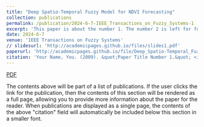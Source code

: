 ```yaml
---
title: "Deep Spatio-Temporal Fuzzy Model for NDVI Forecasting"
collection: publications
permalink: /publication/2024-6-7-IEEE_Transactions_on_Fuzzy_Systems-1
excerpt: 'This paper is about the number 1. The number 2 is left for future work.'
date: 2024-6-7
venue: 'IEEE Transactions on Fuzzy Systems'
// slidesurl: 'http://academicpages.github.io/files/slides1.pdf'
paperurl: 'http://academicpages.github.io/file/Deep_Spatio-Temporal_Fuzzy_Model_for_NDVI_Forecasting.pdf'
citation: 'Your Name, You. (2009). &quot;Paper Title Number 1.&quot; <i>Journal 1</i>. 1(1).'
---
```


[PDF](http://academicpages.github.io/file/Deep_Spatio-Temporal_Fuzzy_Model_for_NDVI_Forecasting.pdf)

The contents above will be part of a list of publications. If the user clicks the link for the publication, then the contents of this section will be rendered as a full page, allowing you to provide more information about the paper for the reader. When publications are displayed as a single page, the contents of the above "citation" field will automatically be included below this section in a smaller font.
